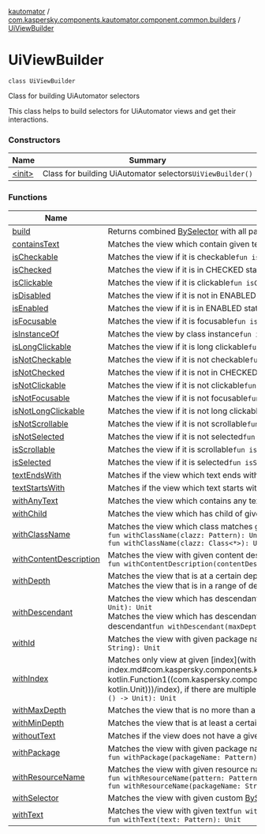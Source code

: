 [kautomator](../../index.md) / [com.kaspersky.components.kautomator.component.common.builders](../index.md) / [UiViewBuilder](./index.md)

# UiViewBuilder

`class UiViewBuilder`

Class for building UiAutomator selectors

This class helps to build selectors for UiAutomator views and get their interactions.

### Constructors

| Name | Summary |
|---|---|
| [&lt;init&gt;](-init-.md) | Class for building UiAutomator selectors`UiViewBuilder()` |

### Functions

| Name | Summary |
|---|---|
| [build](build.md) | Returns combined [BySelector](#) with all passed conditions`fun build(): `[`UiViewSelector`](../-ui-view-selector/index.md) |
| [containsText](contains-text.md) | Matches the view which contain given text`fun containsText(text: String): Unit` |
| [isCheckable](is-checkable.md) | Matches the view if it is checkable`fun isCheckable(): Unit` |
| [isChecked](is-checked.md) | Matches the view if it is in CHECKED state`fun isChecked(): Unit` |
| [isClickable](is-clickable.md) | Matches the view if it is clickable`fun isClickable(): Unit` |
| [isDisabled](is-disabled.md) | Matches the view if it is not in ENABLED state`fun isDisabled(): Unit` |
| [isEnabled](is-enabled.md) | Matches the view if it is in ENABLED state`fun isEnabled(): Unit` |
| [isFocusable](is-focusable.md) | Matches the view if it is focusable`fun isFocusable(): Unit` |
| [isInstanceOf](is-instance-of.md) | Matches the view by class instance`fun isInstanceOf(clazz: Class<*>): Unit` |
| [isLongClickable](is-long-clickable.md) | Matches the view if it is long clickable`fun isLongClickable(): Unit` |
| [isNotCheckable](is-not-checkable.md) | Matches the view if it is not checkable`fun isNotCheckable(): Unit` |
| [isNotChecked](is-not-checked.md) | Matches the view if it is not in CHECKED state`fun isNotChecked(): Unit` |
| [isNotClickable](is-not-clickable.md) | Matches the view if it is not clickable`fun isNotClickable(): Unit` |
| [isNotFocusable](is-not-focusable.md) | Matches the view if it is not focusable`fun isNotFocusable(): Unit` |
| [isNotLongClickable](is-not-long-clickable.md) | Matches the view if it is not long clickable`fun isNotLongClickable(): Unit` |
| [isNotScrollable](is-not-scrollable.md) | Matches the view if it is not scrollable`fun isNotScrollable(): Unit` |
| [isNotSelected](is-not-selected.md) | Matches the view if it is not selected`fun isNotSelected(): Unit` |
| [isScrollable](is-scrollable.md) | Matches the view if it is scrollable`fun isScrollable(): Unit` |
| [isSelected](is-selected.md) | Matches the view if it is selected`fun isSelected(): Unit` |
| [textEndsWith](text-ends-with.md) | Matches if the view which text ends with given text`fun textEndsWith(text: String): Unit` |
| [textStartsWith](text-starts-with.md) | Matches if the view which text starts with given text`fun textStartsWith(text: String): Unit` |
| [withAnyText](with-any-text.md) | Matches the view which contains any text`fun withAnyText(): Unit` |
| [withChild](with-child.md) | Matches the view which has child of given matcher`fun withChild(function: `[`UiViewBuilder`](./index.md)`.() -> Unit): Unit` |
| [withClassName](with-class-name.md) | Matches the view which class matches given name`fun withClassName(clazz: String): Unit`<br>`fun withClassName(clazz: Pattern): Unit`<br>`fun withClassName(clazz: Class<*>): Unit` |
| [withContentDescription](with-content-description.md) | Matches the view with given content description`fun withContentDescription(contentDescription: String): Unit`<br>`fun withContentDescription(contentDescription: Pattern): Unit` |
| [withDepth](with-depth.md) | Matches the view that is at a certain depth`fun withDepth(exactDepth: Int): Unit`<br>Matches the view that is in a range of depths`fun withDepth(min: Int, max: Int): Unit` |
| [withDescendant](with-descendant.md) | Matches the view which has descendant of given matcher`fun withDescendant(function: `[`UiViewBuilder`](./index.md)`.() -> Unit): Unit`<br>Matches the view which has descendant of given matcher with the maximum depth under the element to search the descendant`fun withDescendant(maxDepth: Int, function: `[`UiViewBuilder`](./index.md)`.() -> Unit): Unit` |
| [withId](with-id.md) | Matches the view with given package name and resource id`fun withId(packageName: String, resourceId: String): Unit` |
| [withIndex](with-index.md) | Matches only view at given [index](with-index.md#com.kaspersky.components.kautomator.component.common.builders.UiViewBuilder$withIndex(kotlin.Int, kotlin.Function1((com.kaspersky.components.kautomator.component.common.builders.UiViewBuilder, kotlin.Unit)))/index), if there are multiple views that matches`fun withIndex(index: Int, function: `[`UiViewBuilder`](./index.md)`.() -> Unit): Unit` |
| [withMaxDepth](with-max-depth.md) | Matches the view that is no more than a certain depth`fun withMaxDepth(max: Int): Unit` |
| [withMinDepth](with-min-depth.md) | Matches the view that is at least a certain depth`fun withMinDepth(min: Int): Unit` |
| [withoutText](without-text.md) | Matches if the view does not have a given text`fun withoutText(text: String): Unit` |
| [withPackage](with-package.md) | Matches the view with given package name`fun withPackage(packageName: String): Unit`<br>`fun withPackage(packageName: Pattern): Unit` |
| [withResourceName](with-resource-name.md) | Matches the view with given resource name`fun withResourceName(name: String): Unit`<br>`fun withResourceName(pattern: Pattern): Unit`<br>`fun withResourceName(packageName: String, name: String): Unit` |
| [withSelector](with-selector.md) | Matches the view with given custom [BySelector](#)`fun withSelector(selector: BySelector.() -> BySelector): Unit` |
| [withText](with-text.md) | Matches the view with given text`fun withText(text: String): Unit`<br>`fun withText(text: Pattern): Unit` |
